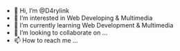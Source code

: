 - 👋 Hi, I’m @D4rylink
- 👀 I’m interested in Web Developing & Multimedia
- 🌱 I’m currently learning Web Development & Multimedia
- 💞️ I’m looking to collaborate on ...
- 📫 How to reach me ...

<!---
D4rylink/D4rylink is a ✨ special ✨ repository because its `README.md` (this file) appears on your GitHub profile.
You can click the Preview link to take a look at your changes.
--->
